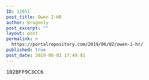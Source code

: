 ```yaml
---
ID: 12651
post_title: Owen I-HR
author: Dragonly
post_excerpt: ""
layout: post
permalink: >
  https://portalrepository.com/2019/06/02/owen-i-hr/
published: true
post_date: 2019-06-02 17:49:01
---
```

<pre>102BFF9C3CC6</pre>